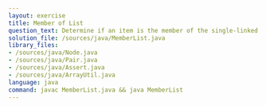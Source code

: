 ```yaml
---
layout: exercise
title: Member of List
question_text: Determine if an item is the member of the single-linked list
solution_file: /sources/java/MemberList.java
library_files:
- /sources/java/Node.java
- /sources/java/Pair.java
- /sources/java/Assert.java
- /sources/java/ArrayUtil.java
language: java
command: javac MemberList.java && java MemberList
---
```


